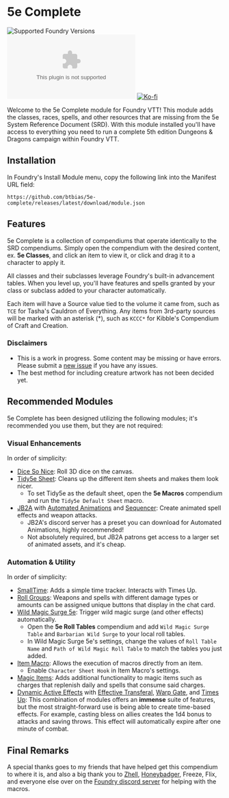 # 5e Complete
![Supported Foundry Versions](https://img.shields.io/endpoint?url=https://foundryshields.com/version?url=https://github.com/btbias/5e-complete/releases/latest/download/module.json)
![Latest Release Download Count](https://img.shields.io/github/downloads/btbias/5e-complete/latest/module.zip)
[![Ko-fi](https://img.shields.io/badge/Ko--fi-btbias-00B9FE?logo=kofi)](https://ko-fi.com/btbias)

Welcome to the 5e Complete module for Foundry VTT! This module adds the classes, races, spells, and other resources that are missing from the 5e System Reference Document (SRD). With this module installed you'll have access to everything you need to run a complete 5th edition Dungeons & Dragons campaign within Foundry VTT.

## Installation
In Foundry's Install Module menu, copy the following link into the Manifest URL field:

```
https://github.com/btbias/5e-complete/releases/latest/download/module.json
```

## Features
5e Complete is a collection of compendiums that operate identically to the SRD compendiums. Simply open the compendium with the desired content, ex. **5e Classes**, and click an item to view it, or click and drag it to a character to apply it.

All classes and their subclasses leverage Foundry's built-in advancement tables. When you level up, you'll have features and spells granted by your class or subclass added to your character automatically.

Each item will have a Source value tied to the volume it came from, such as `TCE` for Tasha's Cauldron of Everything. Any items from 3rd-party sources will be marked with an asterisk (\*), such as `KCCC*` for Kibble's Compendium of Craft and Creation.

### Disclaimers
- This is a work in progress. Some content may be missing or have errors. Please submit a [new issue](https://github.com/btbias/5e-complete/issues) if you have any issues.
- The best method for including creature artwork has not been decided yet.

## Recommended Modules
5e Complete has been designed utilizing the following modules; it's recommended you use them, but they are not required:

### Visual Enhancements

In order of simplicity:
- [Dice So Nice](https://gitlab.com/riccisi/foundryvtt-dice-so-nice): Roll 3D dice on the canvas.
- [Tidy5e Sheet](https://github.com/sdenec/tidy5e-sheet): Cleans up the different item sheets and makes them look nicer.
  - To set Tidy5e as the default sheet, open the **5e Macros** compendium and run the `Tidy5e Default Sheet` macro.
- [JB2A](https://www.patreon.com/JB2A) with [Automated Animations](https://github.com/otigon/automated-jb2a-animations) and [Sequencer](https://github.com/fantasycalendar/FoundryVTT-Sequencer): Create animated spell effects and weapon attacks.
  - JB2A's discord server has a preset you can download for Automated Animations, highly recommended!
  - Not absolutely required, but JB2A patrons get access to a larger set of animated assets, and it's cheap.

### Automation &amp; Utility

In order of simplicity:
- [SmallTime](https://github.com/unsoluble/smalltime): Adds a simple time tracker. Interacts with Times Up.
- [Roll Groups](https://github.com/krbz999/rollgroups): Weapons and spells with different damage types or amounts can be assigned unique buttons that display in the chat card.
- [Wild Magic Surge 5e](https://github.com/johnnolan/wild-magic-surge-5e): Trigger wild magic surge (and other effects) automatically.
  - Open the **5e Roll Tables** compendium and add `Wild Magic Surge Table` and `Barbarian Wild Surge` to your local roll tables.
  - In Wild Magic Surge 5e's settings, change the values of `Roll Table Name` and `Path of Wild Magic Roll Table` to match the tables you just added.
- [Item Macro](https://github.com/sdenec/tidy5e-sheet): Allows the execution of macros directly from an item.
  - Enable `Character Sheet Hook` in Item Macro's settings.
- [Magic Items](https://gitlab.com/riccisi/foundryvtt-magic-items): Adds additional functionality to magic items such as charges that replenish daily and spells that consume said charges.
- [Dynamic Active Effects](https://gitlab.com/tposney/dae) with [Effective Transferal](https://github.com/GamerFlix/effective-transferral), [Warp Gate](https://github.com/trioderegion/warpgate), and [Times Up](https://gitlab.com/tposney/times-up): This combination of modules offers an **immense** suite of features, but the most straight-forward use is being able to create time-based effects. For example, casting bless on allies creates the 1d4 bonus to attacks and saving throws. This effect will automatically expire after one minute of combat.

## Final Remarks
A special thanks goes to my friends that have helped get this compendium to where it is, and also a big thank you to [Zhell](https://github.com/krbz999?tab=repositories), [Honeybadger](https://ko-fi.com/badgerwerks), Freeze, Flix, and everyone else over on the [Foundry discord server](https://discord.gg/foundryvtt) for helping with the macros.